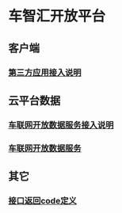 # 车智汇开放平台
## 客户端
### [第三方应用接入说明](app_auth_desc.md)
## 云平台数据
### [车联网开放数据服务接入说明](open_data_service_request.md)
### [车联网开放数据服务](open_data_services.md)
## 其它
### [接口返回code定义](code_defined.md)
